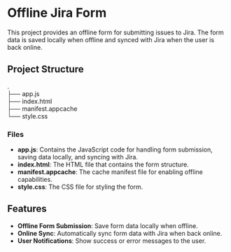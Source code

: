 # Offline Jira Form

This project provides an offline form for submitting issues to Jira. The form data is saved locally when offline and synced with Jira when the user is back online.

## Project Structure
.   
├── app.js  
├── index.html   
├── manifest.appcache   
└── style.css  

### Files

- **app.js**: Contains the JavaScript code for handling form submission, saving data locally, and syncing with Jira.
- **index.html**: The HTML file that contains the form structure.
- **manifest.appcache**: The cache manifest file for enabling offline capabilities.
- **style.css**: The CSS file for styling the form.

## Features

- **Offline Form Submission**: Save form data locally when offline.
- **Online Sync**: Automatically sync form data with Jira when back online.
- **User Notifications**: Show success or error messages to the user.
